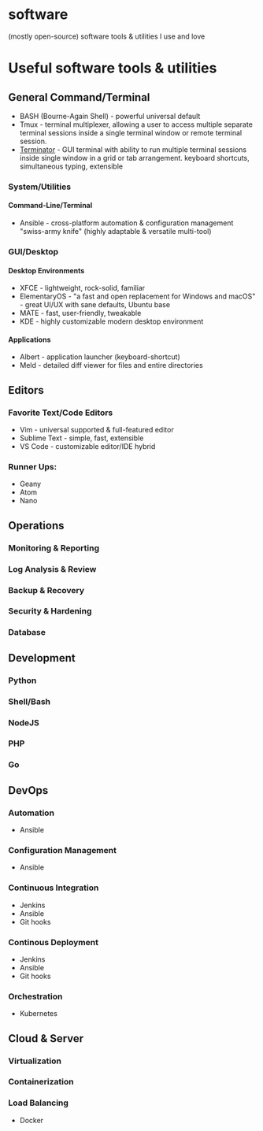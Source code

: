# software
(mostly open-source) software tools &amp; utilities I use and love

# Useful software tools & utilities

## General Command/Terminal

- BASH (Bourne-Again Shell) - powerful universal default
- Tmux - terminal multiplexer, allowing a user to access multiple separate terminal sessions inside a single terminal window or remote terminal session. 
- [Terminator](https://terminator-gtk3.readthedocs.io/en/latest/) - GUI terminal with ability to run multiple terminal sessions inside single window in a grid or tab arrangement. keyboard shortcuts, simultaneous typing, extensible

### System/Utilities

#### Command-Line/Terminal

- Ansible - cross-platform automation & configuration management "swiss-army knife" (highly adaptable & versatile multi-tool)

### GUI/Desktop

#### Desktop Environments

- XFCE - lightweight, rock-solid, familiar
- ElementaryOS - "a fast and open replacement for Windows and macOS" - great UI/UX with sane defaults, Ubuntu base
- MATE - fast, user-friendly, tweakable
- KDE - highly customizable modern desktop environment

#### Applications

- Albert - application launcher (keyboard-shortcut)
- Meld - detailed diff viewer for files and entire directories

## Editors

### Favorite Text/Code Editors

- Vim - universal supported & full-featured editor
- Sublime Text - simple, fast, extensible
- VS Code - customizable editor/IDE hybrid

### Runner Ups:

- Geany
- Atom
- Nano

## Operations

### Monitoring & Reporting

### Log Analysis & Review

### Backup & Recovery

### Security & Hardening

### Database

## Development

### Python

### Shell/Bash

### NodeJS

### PHP

### Go

## DevOps

### Automation

- Ansible

### Configuration Management

- Ansible

### Continuous Integration

- Jenkins
- Ansible
- Git hooks

### Continous Deployment

- Jenkins
- Ansible
- Git hooks

### Orchestration

- Kubernetes

## Cloud & Server

### Virtualization

### Containerization

### Load Balancing


- Docker

###
